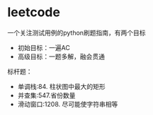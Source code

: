 # leetcode

一个关注测试用例的python刷题指南，有两个目标

* 初始目标：一遍AC
* 高级目标：一题多解，融会贯通

标杆题：

* 单调栈:84. 柱状图中最大的矩形
* 并查集:547.省份数量
* 滑动窗口:1208. 尽可能使字符串相等